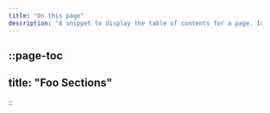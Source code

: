 ```yaml
---
title: "On this page"
description: "A snippet to display the table of contents for a page. Ideally utilized in the 'page-layout.sidebar-right' page config."
---
```


::page-toc
---
title: "Foo Sections"
---
::


